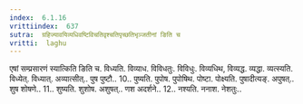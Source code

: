 ```yaml
---
index:  6.1.16
vrittiindex:  637
sutra:  ग्रहिज्यावयिव्यधिवष्टिविचतिवृश्चतिपृच्छतिभृञ्जतीनां ङिति च
vritti:  laghu 
---
```


एषां सम्प्रसारणं स्यात्किति ङिति च. विध्यति. विव्याध. विविधतुः. विविधुः. विव्यधिथ, विव्यद्ध. व्यद्धा. व्यत्स्यति. विध्येत्. विध्यात्. अव्यात्सीत्.. पुष पुष्टौ.. 10.. पुष्यति. पुपोष. पुपोषिथ. पोष्टा. पोक्ष्यति. पुषादीत्यङ्. अपुषत्.. शुष शोषणे.. 11.. शुष्यति. शुशोष. अशुषत्.. णश अदर्शने.. 12.. नश्यति. ननाश. नेशतुः..


